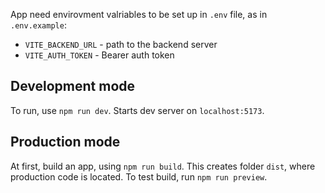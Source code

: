 App need envirovment valriables to be set up in `.env` file, as in `.env.example`:
- `VITE_BACKEND_URL` - path to the backend server
- `VITE_AUTH_TOKEN` - Bearer auth token

## Development mode
To run, use `npm run dev`. Starts dev server on `localhost:5173`.

## Production mode
At first, build an app, using `npm run build`. This creates folder `dist`, 
where production code is located. To test build, run `npm run preview`. 